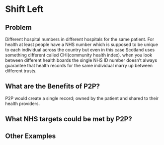 

# Shift Left

## Problem
Different hospital numbers in different hospitals for the same patient. 
For health at least people have a NHS number which is supposed to be unique to each individual across the country but even in this case Scotland uses something different called CHI(community health index).
when you look between different health boards the single NHS ID number doesn’t always guarantee that health records for the same individual marry up between different trusts.

## What are the Benefits of P2P?
P2P would create a single record; owned by the patient and shared to their health providers.

## What NHS targets could be met by P2P?

## Other Examples
